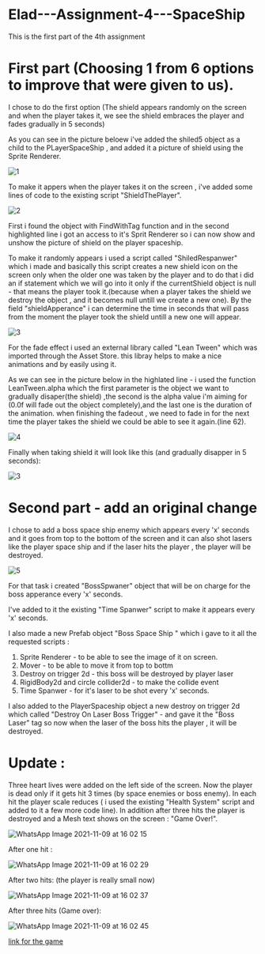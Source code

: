 # Elad---Assignment-4---SpaceShip
This is the first part of the 4th assignment


# First part (Choosing 1 from 6 options to improve that were given to us).

I chose to do the first option (The shield appears randomly on the screen and when the player takes it, we see the shield embraces the player and fades gradually in 5 seconds)

As you can see in the picture beloew i've added the shiled5 object as a child to the PLayerSpaceShip , and added it a picture of shield using the Sprite Renderer.

![1](https://user-images.githubusercontent.com/57447475/140734602-99f15e27-8a38-4e24-9ae9-954f4d9cc848.jpeg)

To make it appers when the player takes it on the screen , i've added some lines of code to the existing script "ShieldThePlayer".

![2](https://user-images.githubusercontent.com/57447475/140734928-7c700b30-9297-460a-b514-5e29ffba4220.jpeg)

First i found the object with FindWithTag function and in the second highlighted line i got an access to it's Sprit Renderer so i can now show and unshow the picture of shield
on the player spaceship.

To make it randomly appears i used a script called "ShiledRespanwer" which i made and basically this script creates a new shield icon on the screen only
when the older one was taken by the player and to do that i did an if statement which we will go into it only if the currentShield object is null - that means the player took it.(because when a player takes the shield we destroy the object , and it becomes null untill we create a new one).
By the field "shieldApperance" i can determine the time in seconds that will pass from the moment the player took the shield untill a new one will appear.

![3](https://user-images.githubusercontent.com/57447475/140735776-d0707f03-bdd0-47e6-bcd9-633500d9af49.jpeg)


For the fade effect i used an external library called "Lean Tween" which was imported through the Asset Store.
this libray helps to make a nice animations and  by easily using it.

As we can see in the picture below in the highlated line - i used the function LeanTween.alpha which the first parameter
is the object we want to gradually disaper(the shield) ,the second is the alpha value i'm aiming for (0.0f will fade out the object completely),and the last one is the duration of the animation.
when finishing the fadeout  , we need to fade in for the next time the player takes the shield we could be able to see it again.(line 62).

![4](https://user-images.githubusercontent.com/57447475/140736178-49965def-666c-4456-8b52-b623698df9fd.jpeg)

Finally when taking shield it will look like this (and gradually disapper in 5 seconds):

![3](https://user-images.githubusercontent.com/57447475/140759954-9d3d122b-1c1d-4709-9c83-a7d1ed3e9f54.jpeg)





# Second part - add an original change

I chose to add a boss space ship enemy which appears every 'x' seconds and it goes from top to the bottom of the screen and it can also shot lasers like the player space ship
and if the laser hits the player , the player will be destroyed.


![5](https://user-images.githubusercontent.com/57447475/140737219-5ecb7544-d093-4d82-b5a0-b784d4ead650.jpeg)


For that task i created "BossSpwaner" object that will be on charge for the boss apperance every 'x' seconds.

I've added to it the existing "Time Spanwer" script to make it appears every 'x' seconds.

I also made a new Prefab object "Boss Space Ship " which i gave to it all the requested scripts :
1) Sprite Renderer - to be able to see the image of it on screen.
2) Mover - to be able to move it from top to bottm
3) Destroy on trigger 2d - this boss will be destroyed by player laser
4) RigidBody2d and circle collider2d - to make the collide event 
5) Time Spanwer - for it's laser to be shot every 'x' seconds.

I also added to the PlayerSpaceship object a new destroy on trigger 2d which called "Destroy On Laser Boss Trigger" - and gave it the "Boss Laser" tag
so now when the laser of the boss hits the player , it will be destroyed.


# Update :

Three heart lives were added on the left side of the screen.
Now the player is dead only if it gets hit 3 times (by space enemies or boss enemy).
In each hit the player scale reduces ( i used the existing "Health System" script and added to it a few more code line).
In addition after three hits the player is destroyed and a Mesh text shows on the screen : "Game Over!".


![WhatsApp Image 2021-11-09 at 16 02 15](https://user-images.githubusercontent.com/57447475/140938185-20994be8-7699-4ee1-8072-3eebd2d1a259.jpeg)


After one hit : 

![WhatsApp Image 2021-11-09 at 16 02 29](https://user-images.githubusercontent.com/57447475/140938281-31787128-aabc-4a5a-9cfc-cc4396326572.jpeg)

After two hits: (the player is really small now)

![WhatsApp Image 2021-11-09 at 16 02 37](https://user-images.githubusercontent.com/57447475/140938334-9d5250fc-eedd-4111-96e8-14fda3746027.jpeg)

After three hits (Game over):


![WhatsApp Image 2021-11-09 at 16 02 45](https://user-images.githubusercontent.com/57447475/140938424-eb43c2f5-909c-408a-a8ab-16434f708dee.jpeg)




[link for the game](https://eladwd.itch.io/spaceship)


